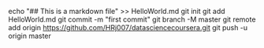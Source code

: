 echo "## This is a markdown file" >> HelloWorld.md
git init
git add HelloWorld.md
git commit -m "first commit"
git branch -M master
git remote add origin https://github.com/HRj007/datasciencecoursera.git
git push -u origin master
                
